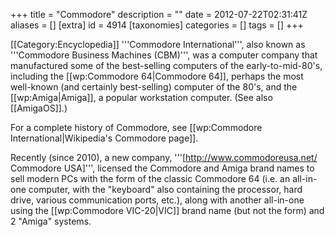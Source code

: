 +++
title = "Commodore"
description = ""
date = 2012-07-22T02:31:41Z
aliases = []
[extra]
id = 4914
[taxonomies]
categories = []
tags = []
+++

[[Category:Encyclopedia]]
'''Commodore International''', also known as '''Commodore Business Machines (CBM)''', was a computer company that manufactured some of the best-selling computers of the early-to-mid-80's, including the [[wp:Commodore 64|Commodore 64]], perhaps the most well-known (and certainly best-selling) computer of the 80's, and the [[wp:Amiga|Amiga]], a popular workstation computer. (See also [[AmigaOS]].)

For a complete history of Commodore, see [[wp:Commodore International|Wikipedia's Commodore page]].

Recently (since 2010), a new company, '''[http://www.commodoreusa.net/ Commodore USA]''', licensed the Commodore and Amiga brand names to sell modern PCs with the form of the classic Commodore 64 (i.e. an all-in-one computer, with the "keyboard" also containing the processor, hard drive, various communication ports, etc.), along with another all-in-one using the [[wp:Commodore VIC-20|VIC]] brand name (but not the form) and 2 "Amiga" systems.
